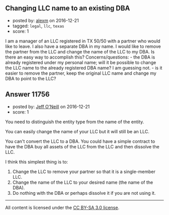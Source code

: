 ## Changing LLC name to an existing DBA

- posted by: [alexm](https://stackexchange.com/users/9890550/alexm) on 2016-12-21
- tagged: `legal`, `llc`, `texas`
- score: 1

<p>I am a manager of an LLC registered in TX 50/50 with a partner who would like to leave. I also have a separate DBA in my name. I would like to remove the partner from the LLC and change the name of the LLC to my DBA. Is there an easy way to accomplish this?
Concerns/questions:
- the DBA is already registered under my personal name; will it be possible to change the LLC name to the already registered DBA name? I am guessing not.
- is it easier to remove the partner, keep the original LLC name and change my DBA to point to the LLC?</p>



## Answer 11756

- posted by: [Jeff O'Neill](https://stackexchange.com/users/46273/jeff-o-neill) on 2016-12-21
- score: 1

<p>You need to distinguish the entity type from the name of the entity.</p>

<p>You can easily change the name of your LLC but it will still be an LLC.</p>

<p>You can't convert the LLC to a DBA. You could have a simple contract to have the DBA buy all assets of the LLC from the LLC and then dissolve the LLC.</p>

<p>I think this simplest thing is to:</p>

<ol>
<li>Change the LLC to remove your partner so that it is a single-member LLC.</li>
<li>Change the name of the LLC to your desired name (the name of the DBA).</li>
<li>Do nothing with the DBA or perhaps dissolve it if you are not using it.</li>
</ol>




---

All content is licensed under the [CC BY-SA 3.0 license](https://creativecommons.org/licenses/by-sa/3.0/).
